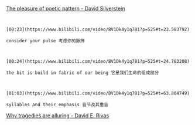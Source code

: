 [The pleasure of poetic pattern - David Silverstein](https://www.bilibili.com/video/BV1Dk4y1q781?p=525)

```ad-note


[00:23](https://www.bilibili.com/video/BV1Dk4y1q781?p=525#t=23.583792)

consider your pulse 考虑你的脉搏

```

```ad-note


[00:24](https://www.bilibili.com/video/BV1Dk4y1q781?p=525#t=24.783208)

the bit is build in fabric of our being 它是我们生命的组成部分

```

```ad-note


[01:03](https://www.bilibili.com/video/BV1Dk4y1q781?p=525#t=63.804749)

syllables and their emphasis 音节及其重音

```

[Why tragedies are alluring - David E. Rivas](https://www.bilibili.com/video/BV1Dk4y1q781?p=526)